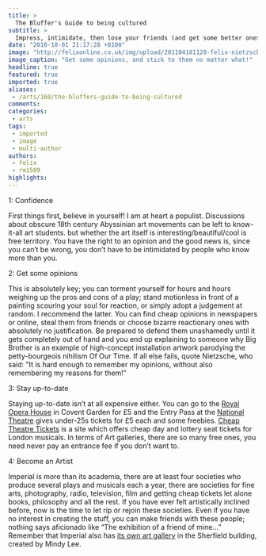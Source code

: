 ```yaml
---
title: >
  The Bluffer's Guide to being cultured
subtitle: >
  Impress, intimidate, then lose your friends (and get some better ones), by being a total git about The Arts (capitalised, don’t you know?)
date: "2010-10-01 21:17:28 +0100"
image: "http://felixonline.co.uk/img/upload/201104181128-felix-nietzsche_colour_2.jpg"
image_caption: "Get some opinions, and stick to them no matter what!"
headline: true
featured: true
imported: true
aliases:
 - /arts/160/the-bluffers-guide-to-being-cultured
comments:
categories:
 - arts
tags:
 - imported
 - image
 - multi-author
authors:
 - felix
 - rm1509
highlights:
---
```


1: Confidence

First things first, believe in yourself! I am at heart a populist. Discussions about obscure 18th century Abyssinian art movements can be left to know-it-all art students. but whether the art itself is interesting/beautiful/cool is free territory. You have the right to an opinion and the good news is, since you can’t be wrong, you don’t have to be intimidated by people who know more than you.

2: Get some opinions

This is absolutely key; you can torment yourself for hours and hours weighing up the pros and cons of a play; stand motionless in front of a painting scouring your soul for reaction, or simply adopt a judgement at random. I recommend the latter. You can find cheap opinions in newspapers or online, steal them from friends or choose bizarre reactionary ones with absolutely no justification. Be prepared to defend them unashamedly until it gets completely out of hand and you end up explaining to someone why Big Brother is an example of high-concept installation artwork parodying the petty-bourgeois nihilism Of Our Time. If all else fails, quote Nietzsche, who said: "It is hard enough to remember my opinions, without also remembering my reasons for them!"

3: Stay up-to-date

Staying up-to-date isn’t at all expensive either. You can go to the [Royal Opera House](http://www.roh.org.uk/) in Covent Garden for £5 and the Entry Pass at the [National Theatre](http://www.nationaltheatre.org.uk/) gives under-25s tickets for £5 each and some freebies. [Cheap Theatre Tickets](http://www.cheaptheatretickets.com) is a site which offers cheap day and lottery seat tickets for London musicals. In terms of Art galleries, there are so many free ones, you need never pay an entrance fee if you don’t want to.

4: Become an Artist

Imperial is more than its academia, there are at least four societies who produce several plays and musicals each a year, there are societies for fine arts, photography, radio, television, film and getting cheap tickets let alone books, philosophy and all the rest. If you have ever felt artistically inclined before, now is the time to let rip or rejoin these societies. Even if you have no interest in creating the stuff, you can make friends with these people; nothing says aficionado like “The exhibition of a friend of mine…” Remember that Imperial also has [its own art gallery](http://www3.imperial.ac.uk/arts/visualart/blythgallery) in the Sherfield building, created by Mindy Lee.
